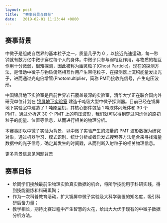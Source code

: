 ```yaml
---
layout: post
title:  "赛事背景与目标"
date:   2019-02-01 11:23:44 +0800
---
```


## 赛事背景

中微子是组成自然界的基本粒子之一，质量几乎为 0 ，以接近光速运动，每一秒钟就有数万亿中微子穿过每个人的身体。中微子只参与弱相互作用，与物质的相互作用十分微弱，很难探测，因此被称为幽灵粒子(Ghost Particle)。现在的探测方法，是借助中微子与物质偶然相互作用产生带电粒子，在探测器上沉积能量发出光子，进而通过光电倍增管(Photomultiplier，简称 PMT)接收光信号，产生电压波形。

中国锦屏地下实验室是目前世界岩石覆盖最深的实验室，清华大学正在联合国内外研究单位计划在 [锦屏地下实验室](http://jinping.hep.tsinghua.edu.cn) 建造千吨级大型中微子探测器。目前已经在锦屏地下实验室中建造了 1 吨原型机，其核心部件包括 1 吨液体闪烁体和 30 个 PMT，通过分析这 30 个 PMT 上的电压波形，我们就可以得到穿过闪烁体的原初粒子的能量、位置等信息，从而进行相关的物理分析。

本赛事即以中微子实验为背景，以中微子实验产生的海量的 PMT 波形数据为研究对象，通过机器学习、模式识别、统计分析或者启发式搜索等方法组合来寻找海量数据中的光子信号，确定其发生的时间戳，从而判断入射粒子的相关物理信息。

更多背景信息见[问题背景](https://git.tsinghua.edu.cn/dc/datagen/blob/master/1tPrototype/doc/bkg.md)

## 赛事目标

* 给同学们接触最前沿物理实验真实数据的机会，将所学技能用于科研实践，得到技能锻炼和科研熏陶；
* 作为一次科普教育活动，扩大锦屏中微子实验及大科学装置的知名度，吸引科研后备力量；
* 教学相长，期待比赛过程中产生智慧的火花，给出大大优于现有的中微子数据分析方法。
